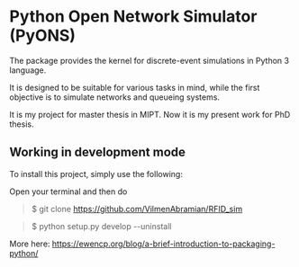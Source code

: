 # Python Open Network Simulator (PyONS)

The package provides the kernel for discrete-event simulations in Python 3 language.

It is designed to be suitable for various tasks in mind, while the first objective is 
to simulate networks and queueing systems.

It is my project for master thesis in MIPT. Now it is my present work for PhD thesis.

## Working in development mode

To install this project, simply use the following:

Open your terminal and then do

> $ git clone https://github.com/VilmenAbramian/RFID_sim

> $ python setup.py develop --uninstall

More here: https://ewencp.org/blog/a-brief-introduction-to-packaging-python/
